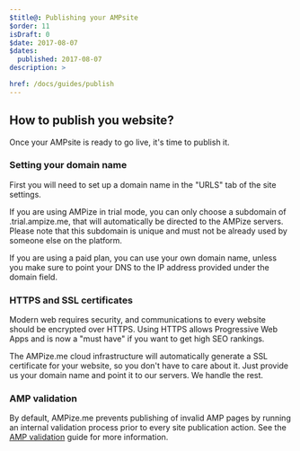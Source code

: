 ```yaml
---
$title@: Publishing your AMPsite
$order: 11
isDraft: 0
$date: 2017-08-07
$dates:
  published: 2017-08-07
description: >

href: /docs/guides/publish
---
```

## How to publish you website?

Once your AMPsite is ready to go live, it's time to publish it.

### Setting your domain name

First you will need to set up a domain name in the "URLS" tab of the site settings.

If you are using AMPize in trial mode, you can only choose a subdomain of .trial.ampize.me, that will automatically be directed to the AMPize servers. Please note that this subdomain is unique and must not be already used by someone else on the platform.

If you are using a paid plan, you can use your own domain name, unless you make sure to point your DNS to the IP address provided under the domain field.

### HTTPS and SSL certificates

Modern web requires security, and communications to every website should be encrypted over HTTPS.
Using HTTPS allows Progressive Web Apps and is now a "must have" if you want to get high SEO rankings.

The AMPize.me cloud infrastructure will automatically generate a SSL certificate for your website, so you don't have to care about it. Just provide us your domain name and point it to our servers. We handle the rest.

### AMP validation

By default, AMPize.me prevents publishing of invalid AMP pages by running an internal validation process prior to every site publication action. See the [AMP validation](/docs/guides/ampvalidation) guide for more information.
